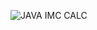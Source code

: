 ![JAVA IMC CALC](https://user-images.githubusercontent.com/9430430/72659676-557d9480-39a2-11ea-896f-2810f22ec85d.jpg)

